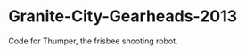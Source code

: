 Granite-City-Gearheads-2013
===========================

Code for Thumper, the frisbee shooting robot.
